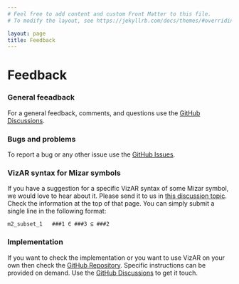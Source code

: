```yaml
---
# Feel free to add content and custom Front Matter to this file.
# To modify the layout, see https://jekyllrb.com/docs/themes/#overriding-theme-defaults

layout: page
title: Feedback
---
```


# Feedback

### General feeadback

For a general feedback, comments, and questions use the [GitHub Discussions](https://github.com/ai4reason/vizar/discussions).

### Bugs and problems

To report a bug or any other issue use the [GitHub Issues](https://github.com/ai4reason/vizar/issues).

### VizAR syntax for Mizar symbols

If you have a suggestion for a specific VizAR syntax of some Mizar symbol, we would love to hear about it.
Please send it to us in [this discussion topic](https://github.com/ai4reason/vizar/discussions/1).
Check the information at the top of that page.
You can simply submit a single line in the following format:

```
m2_subset_1   ###1 ∈ ###3 ⊆ ###2
```

### Implementation

If you want to check the implementation or you want to use VizAR on your own then check the [GitHub Repository](https://github.com/ai4reason/vizar).
Specific instructions can be provided on demand.
Use the [GitHub Discussions](https://github.com/ai4reason/vizar/discussions) to get it touch.

